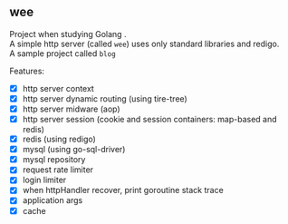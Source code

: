 ## wee        
Project when studying Golang .   
A simple http server (called `wee`) uses only standard libraries and redigo.  
A sample project called `blog`  

Features:   

+ [X] http server context 
+ [X] http server dynamic routing (using tire-tree)  
+ [X] http server midware (aop)
+ [X] http server session (cookie and session containers: map-based and redis)
+ [X] redis (using redigo)  
+ [X] mysql (using go-sql-driver)
+ [X] mysql repository  
+ [X] request rate limiter  
+ [X] login limiter  
+ [X] when httpHandler recover, print goroutine stack trace  
+ [X] application args
+ [X] cache  
